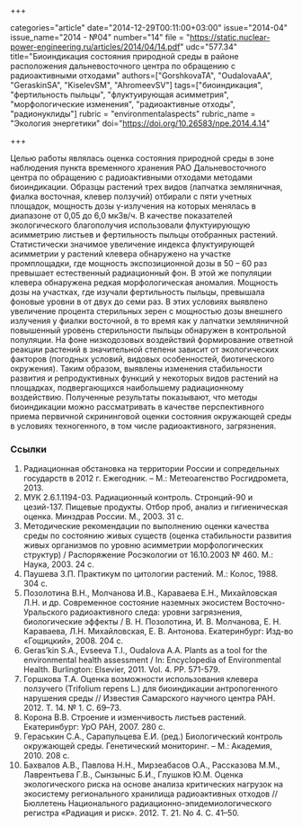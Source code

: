 +++

categories="article"
date="2014-12-29T00:11:00+03:00"
issue="2014-04"
issue_name="2014 - №04"
number="14"
file = "https://static.nuclear-power-engineering.ru/articles/2014/04/14.pdf"
udc="577.34"
title="Биоиндикация состояния природной среды в районе расположения дальневосточного центра по обращению с радиоактивными отходами"
authors=["GorshkovаТА", "OudalovaАА", "GeraskinSA", "KiselevSM", "AhromeevSV"]
tags=["биоиндикация", "фертильность пыльцы", "флуктуирующая асимметрия", "морфологические изменения", "радиоактивные отходы", "радионуклиды"]
rubric = "environmentalaspects"
rubric_name = "Экология энергетики"
doi="https://doi.org/10.26583/npe.2014.4.14"

+++

Целью работы являлась оценка состояния природной среды в зоне наблюдения пункта временного хранения РАО Дальневосточного центра по обращению с радиоактивными отходами методами биоиндикации. Образцы растений трех видов (лапчатка земляничная, фиалка восточная, клевер ползучий) отбирали с пяти учетных площадок, мощность дозы γ-излучения на которых менялась в диапазоне от 0,05 до 6,0 мкЗв/ч. В качестве показателей экологического благополучия использовали флуктуирующую асимметрию листьев и фертильность пыльцы отобранных растений. Статистически значимое увеличение индекса флуктуирующей асимметрии у растений клевера обнаружено на участке промплощадки, где мощность экспозиционной дозы в 50 – 60 раз превышает естественный радиационный фон. В этой же популяции клевера обнаружена редкая морфологическая аномалия. Мощность дозы на участках, где изучали фертильность пыльцы, превышала фоновые уровни в от двух до семи раз. В этих условиях выявлено увеличение процента стерильных зерен с мощностью дозы внешнего излучения у фиалки восточной, в то время как у лапчатки земляничной повышенный уровень стерильности пыльцы обнаружен в контрольной популяции. На фоне низкодозовых воздействий формирование ответной реакции растений в значительной степени зависит от экологических факторов (погодных условий, видовых особенностей, биотического окружения). Таким образом, выявлены изменения стабильности развития и репродуктивных функций у некоторых видов растений на площадках, подвергающихся наибольшему радиационному воздействию. Полученные результаты показывают, что методы биоиндикации можно рассматривать в качестве перспективного приема первичной скрининговой оценки состояния окружающей среды в условиях техногенного, в том числе радиоактивного, загрязнения.

### Ссылки

1. Радиационная обстановка на территории России и сопредельных государств в 2012 г. Ежегодник. – М.: Метеоагенство Росгидромета, 2013.
2. МУК 2.6.1.1194-03. Радиационный контроль. Стронций-90 и цезий-137. Пищевые продукты. Отбор проб, анализ и гигиеническая оценка. Минздрав России. М., 2003. 31 с.
3. Методические рекомендации по выполнению оценки качества среды по состоянию живых существ (оценка стабильности развития живых организмов по уровню асимметрии морфологических структур) / Распоряжение Росэкологии от 16.10.2003 № 460. М.: Наука, 2003. 24 с.
4. Паушева З.П. Практикум по цитологии растений. М.: Колос, 1988. 304 с.
5. Позолотина В.Н., Молчанова И.В., Караваева Е.Н., Михайловская Л.Н. и др. Современное состояние наземных экосистем Восточно-Уральского радиоактивного следа: уровни загрязнения, биологические эффекты / В. Н. Позолотина, И. В. Молчанова, Е. Н. Караваева, Л.Н. Михайловская, Е. В. Антонова. Екатеринбург: Изд-во «Гощицкий», 2008. 204 с.
6. Geras’kin S.A., Evseeva T.I., Oudalova A.A. Plants as a tool for the environmental health assessment / In: Encyclopedia of Environmental Health. Burlington: Elsevier, 2011. Vol. 4. PP. 571-579.
7. Горшкова Т.А. Оценка возможности использования клевера ползучего (Тrifolium repens L.) для биоиндикации антропогенного нарушения среды // Известия Самарского научного центра РАН. 2012. Т. 14. № 1. С. 69–73.
8. Корона В.В. Строение и изменчивость листьев растений. Екатеринбург: УрО РАН, 2007. 280 с.
9. Гераськин С.А., Сарапульцева Е.И. (ред.) Биологический контроль окружающей среды. Генетический мониторинг. – М.: Академия, 2010. 208 с.
10. Бахвалов А.В., Павлова Н.Н., Мирзеабасов О.А., Рассказова М.М., Лаврентьева Г.В., Сынзыныс Б.И., Глушков Ю.М. Оценка экологического риска на основе анализа критических нагрузок на экосистему регионального хранилища радиоактивных отходов // Бюллетень Национального радиационно-эпидемиологического регистра «Радиация и риск». 2012. Т. 21. No 4. С. 41–50.